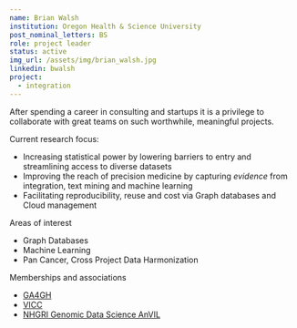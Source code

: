 ```yaml
---
name: Brian Walsh
institution: Oregon Health & Science University
post_nominal_letters: BS
role: project leader
status: active
img_url: /assets/img/brian_walsh.jpg
linkedin: bwalsh
project:
  - integration
---
```


After spending a career in consulting and startups it is a privilege to collaborate with great teams on such worthwhile, meaningful projects.

Current research focus:
* Increasing statistical power by lowering barriers to entry and streamlining access to diverse datasets
* Improving the reach of precision medicine by capturing _evidence_ from integration, text mining and machine learning 
* Facilitating reproducibility, reuse and cost via Graph databases and Cloud management

Areas of interest
* Graph Databases
* Machine Learning
* Pan Cancer, Cross Project Data Harmonization

Memberships and associations
* [GA4GH](https://www.ga4gh.org/)
* [VICC](https://cancervariants.org/)
* [NHGRI Genomic Data Science AnVIL](https://www.genome.gov/Funded-Programs-Projects/Computational-Genomics-and-Data-Science-Program/Genomic-Analysis-Visualization-Informatics-Lab-space-AnVIL)

